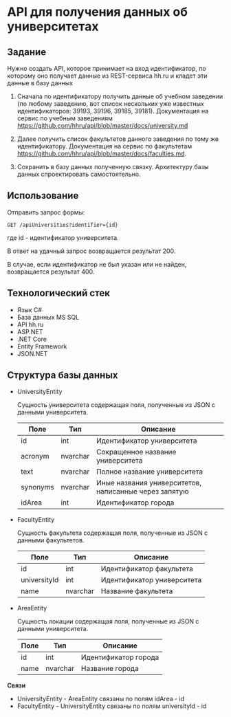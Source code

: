 # API для получения данных об университетах
## Задание
Нужно создать API, которое принимает на вход идентификатор, по которому оно получает данные из REST-сервиса hh.ru и кладет эти данные в базу данных 

1. Сначала по идентификатору получить данные об учебном заведении (по любому заведению, вот список нескольких уже известных идентификаторов: 39193, 39196, 39185, 39181).
Документация на сервис по учебным заведениям https://github.com/hhru/api/blob/master/docs/university.md

2. Далее получить список факультетов данного заведения по тому же идентификатору. 
Документация на сервис по факультетам https://github.com/hhru/api/blob/master/docs/faculties.md.

3. Сохранить в базу данных полученную связку. Архитектуру базы данных спроектировать самостоятельно. 

## Использование

Отправить запрос формы:
```
GET /apiUniversities?identifier={id}
```
где id - идентификатор университета.

В ответ на удачный запрос возвращается результат 200.

В случае, если идентификатор не был указан или не найден, возвращается результат 400.

## Технологический стек
- Язык C#
- База данных MS SQL
- API hh.ru
- ASP.NET
- .NET Core
- Entity Framework 
- JSON.NET

## Структура базы данных

* UniversityEntity

  Сущность университета содержащая поля, полученные из JSON с данными университета.
  
  Поле|Тип|Описание
  ----|---|---------
  id|int|Идентификатор университета
  acronym|nvarchar|Сокращенное название университета
  text|nvarchar|Полное название университета
  synonyms|nvarchar|Иные названия университетов, написанные через запятую
  idArea|int|Идентификатор города

* FacultyEntity
  
  Сущность факультета содержащая поля, полученные из JSON с данными факультетов.
  
  Поле|Тип|Описание
  ----|---|---------
  id|int|Идентификатор факультета
  universityId|int|Идентификатор университета
  name|nvarchar|Название факультета
  
* AreaEntity

  Сущность локации содержащая поля, полученные из JSON с данными университета.
  
  Поле|Тип|Описание
  ----|---|---------
  id|int|Идентификатор города
  name|nvarchar|Название города
  
**Связи**

  - UniversityEntity - AreaEntity связаны по полям idArea - id
  - FacultyEntity - UniversityEntity связаны по полям universityId - id
